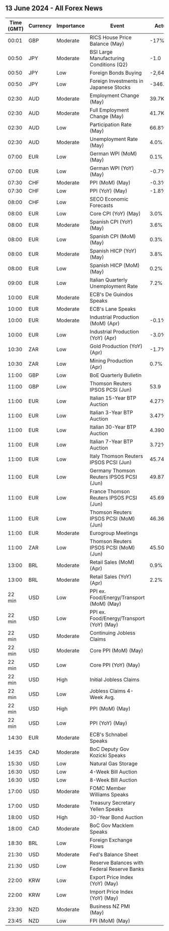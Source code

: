 ## 13 June 2024 - All Forex News

| Time (GMT) | Currency | Importance | Event | Actual | Forecast | Previous |
|------|----------|------------|-------|--------|----------|----------|
| 00:01 | GBP | Moderate | RICS House Price Balance (May) | -17% | -5% | -7% |
| 00:50 | JPY | Moderate | BSI Large Manufacturing Conditions (Q2) | -1.0 | -5.2 | -6.7 |
| 00:50 | JPY | Low | Foreign Bonds Buying | -2,647.6B |  | 1,323.4B |
| 00:50 | JPY | Low | Foreign Investments in Japanese Stocks | -346.6B |  | 282.0B |
| 02:30 | AUD | Moderate | Employment Change (May) | 39.7K | 30.5K | 37.4K |
| 02:30 | AUD | Moderate | Full Employment Change (May) | 41.7K |  | -7.6K |
| 02:30 | AUD | Low | Participation Rate (May) | 66.8% | 66.7% | 66.8% |
| 02:30 | AUD | Moderate | Unemployment Rate (May) | 4.0% | 4.0% | 4.1% |
| 07:00 | EUR | Low | German WPI (MoM) (May) | 0.1% | 0.3% | 0.4% |
| 07:00 | EUR | Low | German WPI (YoY) (May) | -0.7% |  | -1.8% |
| 07:30 | CHF | Moderate | PPI (MoM) (May) | -0.3% | 0.5% | 0.6% |
| 07:30 | CHF | Low | PPI (YoY) (May) | -1.8% |  | -1.8% |
| 08:00 | CHF | Low | SECO Economic Forecasts |  |  |  |
| 08:00 | EUR | Low | Core CPI (YoY) (May) | 3.0% | 3.0% | 2.9% |
| 08:00 | EUR | Moderate | Spanish CPI (YoY) (May) | 3.6% | 3.6% | 3.3% |
| 08:00 | EUR | Low | Spanish CPI (MoM) (May) | 0.3% | 0.3% | 0.7% |
| 08:00 | EUR | Moderate | Spanish HICP (YoY) (May) | 3.8% | 3.8% | 3.4% |
| 08:00 | EUR | Low | Spanish HICP (MoM) (May) | 0.2% | 0.2% | 0.6% |
| 09:00 | EUR | Low | Italian Quarterly Unemployment Rate | 7.2% | 7.4% | 7.4% |
| 10:00 | EUR | Moderate | ECB's De Guindos Speaks |  |  |  |
| 10:00 | EUR | Moderate | ECB's Lane Speaks |  |  |  |
| 10:00 | EUR | Moderate | Industrial Production (MoM) (Apr) | -0.1% | 0.1% | 0.5% |
| 10:00 | EUR | Low | Industrial Production (YoY) (Apr) | -3.0% | -1.9% | -1.2% |
| 10:30 | ZAR | Low | Gold Production (YoY) (Apr) | -1.7% |  | -4.3% |
| 10:30 | ZAR | Low | Mining Production (Apr) | 0.7% |  | -4.8% |
| 11:00 | GBP | Low | BoE Quarterly Bulletin |  |  |  |
| 11:00 | GBP | Low | Thomson Reuters IPSOS PCSI (Jun) | 53.9 |  | 52.8 |
| 11:00 | EUR | Low | Italian 15-Year BTP Auction | 4.27% |  | 4.16% |
| 11:00 | EUR | Low | Italian 3-Year BTP Auction | 3.47% |  | 3.48% |
| 11:00 | EUR | Low | Italian 30-Year BTP Auction | 4.390% |  | 4.140% |
| 11:00 | EUR | Low | Italian 7-Year BTP Auction | 3.72% |  | 3.52% |
| 11:00 | EUR | Low | Italy Thomson Reuters IPSOS PCSI (Jun) | 45.74 |  | 43.83 |
| 11:00 | EUR | Low | Germany Thomson Reuters IPSOS PCSI (Jun) | 49.87 |  | 48.51 |
| 11:00 | EUR | Low | France Thomson Reuters IPSOS PCSI (Jun) | 45.69 |  | 46.04 |
| 11:00 | EUR | Low | Thomson Reuters IPSOS PCSI (MoM) (Jun) | 46.36 |  | 48.62 |
| 11:00 | EUR | Moderate | Eurogroup Meetings |  |  |  |
| 11:00 | ZAR | Low | Thomson Reuters IPSOS PCSI (MoM) (Jun) | 45.50 |  | 45.27 |
| 13:00 | BRL | Moderate | Retail Sales (MoM) (Apr) | 0.9% | 1.3% | 0.0% |
| 13:00 | BRL | Moderate | Retail Sales (YoY) (Apr) | 2.2% | 3.4% | 5.7% |
| 22 min | USD | Low | PPI ex. Food/Energy/Transport (MoM) (May) |  |  | 0.4% |
| 22 min | USD | Low | PPI ex. Food/Energy/Transport (YoY) (May) |  |  | 3.1% |
| 22 min | USD | Moderate | Continuing Jobless Claims |  | 1,800K | 1,792K |
| 22 min | USD | Moderate | Core PPI (MoM) (May) |  | 0.3% | 0.5% |
| 22 min | USD | Low | Core PPI (YoY) (May) |  | 2.4% | 2.4% |
| 22 min | USD | High | Initial Jobless Claims |  | 225K | 229K |
| 22 min | USD | Low | Jobless Claims 4-Week Avg. |  |  | 222.25K |
| 22 min | USD | High | PPI (MoM) (May) |  | 0.1% | 0.5% |
| 22 min | USD | Low | PPI (YoY) (May) |  | 2.5% | 2.2% |
| 14:30 | EUR | Moderate | ECB's Schnabel Speaks |  |  |  |
| 14:35 | CAD | Moderate | BoC Deputy Gov Kozicki Speaks |  |  |  |
| 15:30 | USD | Low | Natural Gas Storage |  | 75B | 98B |
| 16:30 | USD | Low | 4-Week Bill Auction |  |  | 5.270% |
| 16:30 | USD | Low | 8-Week Bill Auction |  |  | 5.265% |
| 17:00 | USD | Moderate | FOMC Member Williams Speaks |  |  |  |
| 17:00 | USD | Moderate | Treasury Secretary Yellen Speaks |  |  |  |
| 18:00 | USD | High | 30-Year Bond Auction |  |  | 4.635% |
| 18:00 | CAD | Moderate | BoC Gov Macklem Speaks |  |  |  |
| 18:30 | BRL | Low | Foreign Exchange Flows |  |  | -0.428B |
| 21:30 | USD | Moderate | Fed's Balance Sheet |  |  | 7,256B |
| 21:30 | USD | Low | Reserve Balances with Federal Reserve Banks |  |  | 3.458T |
| 22:00 | KRW | Low | Export Price Index (YoY) (May) |  |  | 6.2% |
| 22:00 | KRW | Low | Import Price Index (YoY) (May) |  |  | 2.9% |
| 23:30 | NZD | Moderate | Business NZ PMI (May) |  |  | 48.9 |
| 23:45 | NZD | Low | FPI (MoM) (May) |  |  | 0.6% |

